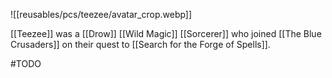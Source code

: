 
![[reusables/pcs/teezee/avatar_crop.webp]]

[[Teezee]] was a [[Drow]] [[Wild Magic]] [[Sorcerer]] who joined [[The Blue Crusaders]] on their quest to [[Search for the Forge of Spells]].

#TODO